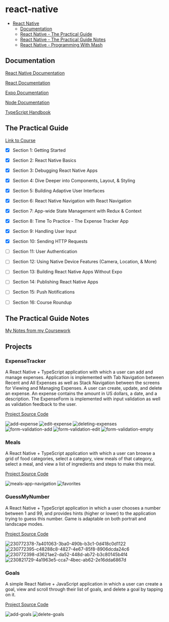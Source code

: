 # react-native

- [React Native](#react-native)
  - [Documentation](#documentation)
  - [React Native - The Practical Guide](#the-practical-guide)
  - [React Native - The Practical Guide Notes](#the-practical-guide-notes)
  - [React Native - Programming With Mash](#programming-with-mash)



## Documentation

[React Native Documentation](https://reactnative.dev/docs/getting-started)

[React Documentation](https://react.dev/learn)

[Expo Documentation](https://docs.expo.dev/)

[Node Documentation](https://nodejs.org/en/docs)

[TypeScript Handbook](https://www.typescriptlang.org/docs/handbook/intro.html)



## The Practical Guide

[Link to Course](https://www.udemy.com/course/react-native-the-practical-guide/)

- [x] Section 1: Getting Started
- [x] Section 2: React Native Basics
- [x] Section 3: Debugging React Native Apps 
- [x] Section 4: Dive Deeper into Components, Layout, & Styling
- [x] Section 5: Building Adaptive User Interfaces
- [x] Section 6: React Native Navigation with React Navigation
- [x] Section 7: App-wide State Management with Redux & Context
- [x] Section 8: Time To Practice - The Expense Tracker App
- [x] Section 9: Handling User Input
- [x] Section 10: Sending HTTP Requests
- [ ] Section 11: User Authentication
- [ ] Section 12: Using Native Device Features (Camera, Location, & More)
- [ ] Section 13: Building React Native Apps Without Expo
- [ ] Section 14: Publishing React Native Apps
- [ ] Section 15: Push Notifications
- [ ] Section 16: Course Roundup



## The Practical Guide Notes

[My Notes from my Coursework](https://github.com/arjunkahlon/react-native-notes)


## Projects

### ExpenseTracker

A React Native + TypeScript application with which a user can add and manage expenses. Application is implemented with Tab Navigation between Recent and All Expenses as well as Stack Navigation between the screens for Viewing and Managing Expenses. A user can create, update, and delete an expense. An expense contains the amount in US dollars, a date, and a description. The ExpenseForm is implemented with input validation as well as validation feedback to the user.

[Project Source Code](https://github.com/arjunkahlon/react-native/tree/main/react-native-projects/expense-tracker-app/ExpenseTracker)

![add-expense](https://user-images.githubusercontent.com/49361894/235076795-543a475c-820e-457f-88d9-c9bd7d21bf83.gif)
![edit-expense](https://user-images.githubusercontent.com/49361894/235076827-31f21cb9-bf69-4aae-84aa-4c0e9f680fd7.gif)
![deleting-expenses](https://user-images.githubusercontent.com/49361894/235076994-6285b752-e73a-4462-88ff-9f4c57ce4d11.gif)
![form-validation-add](https://user-images.githubusercontent.com/49361894/235075909-b935e49a-ef79-4644-9591-668670879918.gif)
![form-validation-edit](https://user-images.githubusercontent.com/49361894/235075913-d6143913-ab51-4879-ba28-0579ffed8019.gif)
![form-validation-empty](https://user-images.githubusercontent.com/49361894/235075915-4874f28f-d963-4e5d-90b2-19526675f654.gif)



### Meals

A React Native + TypeScript application with which a user can browse a grid of food categories, select a category, view meals of that category,
select a meal, and view a list of ingredients and steps to make this meal.

[Project Source Code](https://github.com/arjunkahlon/react-native/tree/main/react-native-projects/meals-app/Meals)

![meals-app-navigation](https://user-images.githubusercontent.com/49361894/231905264-15dc7e3c-4a6d-4d9f-b93c-d1eec1e00b46.gif)
![favorites](https://user-images.githubusercontent.com/49361894/231905283-4654ead4-f9c1-407e-adb4-2c25757fa215.gif)


### GuessMyNumber

A React Native + TypeScript application in which a user chooses a number between 1 and 99, and provides hints (higher or lower) to the application
trying to guess this number. Game is adaptable on both portrait and landscape modes.

[Project Source Code](https://github.com/arjunkahlon/react-native/tree/main/react-native-projects/guess-my-number/GuessMyNumber)

![230772378-7a401063-3ba0-490b-b3c1-0d418c0d1122](https://user-images.githubusercontent.com/49361894/231327222-4f80e802-bfd0-406c-be89-f8278778a4c3.gif)
![230772395-c48288c8-4827-4e67-85f8-8906dcda24c6](https://user-images.githubusercontent.com/49361894/231327229-d61b7fb2-23b3-43b5-8f13-8d81b367c764.gif)
![230772398-d3621ae2-da52-448d-ab72-b3c80145b4f4](https://user-images.githubusercontent.com/49361894/231327231-10ae88f3-9162-46c3-af31-57872f09bf20.gif)
![230821729-4a1963e5-cca7-4bec-ab62-2e16dda6867d](https://user-images.githubusercontent.com/49361894/231329723-2ab24145-0ecb-4c81-af80-ad1a22b33e10.gif)

### Goals

A simple React Native + JavaScript application in which a user can create a goal, view and scroll through their list of goals, and 
delete a goal by tapping on it.

[Project Source Code](https://github.com/arjunkahlon/react-native/tree/main/react-native-projects/course-goals/CourseGoals)

![add-goals](https://user-images.githubusercontent.com/49361894/231329907-b6844808-83f5-4d2d-9b1b-4f49c35af31f.gif)
![delete-goals](https://user-images.githubusercontent.com/49361894/231329911-1db5d49a-ae4b-4639-9b0a-3130b4db785b.gif)
